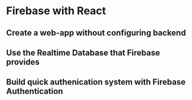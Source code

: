 # Firebase with React

## Create a web-app without configuring backend

## Use the Realtime Database that Firebase provides

## Build quick authenication system with Firebase Authentication